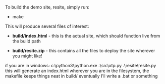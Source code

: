 <p>
To build the demo site, resite, simply run:
<ul><li>make</li></ul>
This will produce several files of interest:
<ul><li><b>build/index.html</b> - this is the actual site, which should function live from the build path</li></ul>
<ul><li><b>build/resite.zip</b> - this contains all the files to deploy the site wherever you might like!</li></ul>
</p>
<p>
if you are in windows:
c:\python3\python.exe .\src\xtp.py .\resite\resite.py
this will generate an index.html wherever you are in the filesystem, the makefile keeps things neat in build/
eventually I'll write a .bat or something
</p>
